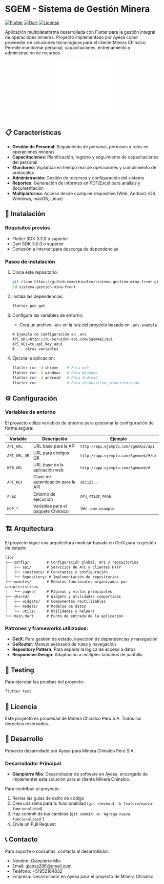 # SGEM - Sistema de Gestión Minera

[![Flutter](https://img.shields.io/badge/Flutter-3.3+-blue.svg)](https://flutter.dev/)
[![Dart](https://img.shields.io/badge/Dart-3.0+-blue.svg)](https://dart.dev/)
[![License](https://img.shields.io/badge/License-Proprietary-red.svg)]()

Aplicación multiplataforma desarrollada con Flutter para la gestión integral de operaciones mineras. Proyecto implementado por Ayesa como proveedor de soluciones tecnológicas para el cliente Minera Chinalco. Permite monitorear personal, capacitaciones, entrenamiento y administración de recursos.

<div align="center">
  <img src="assets/images/logo.png" alt="SGEM Logo" width="200"/>
</div>

## 📋 Características

- **Gestión de Personal**: Seguimiento de personal, permisos y roles en operaciones mineras
- **Capacitaciones**: Planificación, registro y seguimiento de capacitaciones del personal
- **Monitoreo**: Vigilancia en tiempo real de operaciones y cumplimiento de protocolos
- **Administración**: Gestión de recursos y configuración del sistema
- **Reportes**: Generación de informes en PDF/Excel para análisis y documentación
- **Multiplaforma**: Acceso desde cualquier dispositivo (Web, Android, iOS, Windows, macOS, Linux)

## 🚀 Instalación

### Requisitos previos

- Flutter SDK 3.3.0 o superior
- Dart SDK 3.0.0 o superior
- Conexión a Internet para descarga de dependencias

### Pasos de instalación

1. Clona este repositorio:
   ```bash
   git clone https://github.com/chinalco/sistema-gestion-mina-front.git
   cd sistema-gestion-mina-front
   ```

2. Instala las dependencias:
   ```bash
   flutter pub get
   ```

3. Configura las variables de entorno:
   - Crea un archivo `.env` en la raíz del proyecto basado en `.env.example`
   ```
   # Ejemplo de configuración en .env
   API_URL=http://tu-servidor-api.com/SgemApi/api
   API_KEY=tu_api_key_aqui
   # ... otras variables
   ```

4. Ejecuta la aplicación:
   ```bash
   flutter run -d chrome    # Para web
   flutter run -d windows   # Para Windows
   flutter run -d android   # Para Android
   flutter run              # Para dispositivo predeterminado
   ```

## ⚙️ Configuración

### Variables de entorno

El proyecto utiliza variables de entorno para gestionar la configuración de forma segura:

| Variable | Descripción | Ejemplo |
|----------|-------------|---------|
| `API_URL` | URL base para la API | `http://api.ejemplo.com/SgemApi/api` |
| `API_URL_QR` | URL para códigos QR | `http://app.ejemplo.com/Sgemweb/#/qr` |
| `WEB_URL` | URL base de la aplicación web | `http://app.ejemplo.com/Sgemweb/#` |
| `API_KEY` | Clave de autenticación para la API | `abc123...` |
| `FLAG` | Entorno de ejecución | `DEV`, `STAGE`, `PROD` |
| `MCP_*` | Variables para el paquete Chinalco | Ver `.env.example` |

## 🏗️ Arquitectura

El proyecto sigue una arquitectura modular basada en GetX para la gestión de estado:

```
lib/
├── config/        # Configuración global, API y repositorios
│   ├── api/       # Servicios de API y clientes HTTP
│   ├── constants/ # Constantes y configuración
│   └── Repository/ # Implementación de repositorios
├── modules/       # Módulos funcionales organizados por características
│   └── pages/     # Páginas y vistas principales
├── shared/        # Widgets y utilidades compartidas
│   ├── widgets/   # Componentes reutilizables
│   ├── models/    # Modelos de datos
│   └── utils/     # Utilidades y helpers
└── main.dart      # Punto de entrada de la aplicación
```

### Patrones y frameworks utilizados:

- **GetX**: Para gestión de estado, inyección de dependencias y navegación
- **GoRouter**: Manejo avanzado de rutas y navegación
- **Repository Pattern**: Para separar la lógica de acceso a datos
- **Responsive Design**: Adaptación a múltiples tamaños de pantalla

## 🧪 Testing

Para ejecutar las pruebas del proyecto:

```bash
flutter test
```

## 📄 Licencia

Este proyecto es propiedad de Minera Chinalco Perú S.A. Todos los derechos reservados.

## 👥 Desarrollo

Proyecto desarrollado por Ayesa para Minera Chinalco Perú S.A.

### Desarrollador Principal
- **Gianpierre Mio**: Desarrollador de software en Ayesa, encargado de implementar esta solución para el cliente Minera Chinalco.

Para contribuir al proyecto:

1. Revisa las guías de estilo de código
2. Crea una rama para tu funcionalidad (`git checkout -b feature/nueva-funcionalidad`)
3. Haz commit de tus cambios (`git commit -m 'Agrega nueva funcionalidad'`)
4. Envía un Pull Request

## 📞 Contacto

Para soporte o consultas, contacta al desarrollador:

- Nombre: Gianpierre Mio
- Email: gianxs296@gmail.com
- Teléfono: +51952164832
- Empresa: Desarrollador en Ayesa para el proyecto de Minera Chinalco
